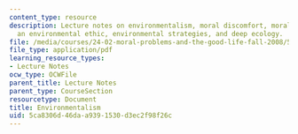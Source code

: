 ```yaml
---
content_type: resource
description: Lecture notes on environmentalism, moral discomfort, moral standing,
  an environmental ethic, environmental strategies, and deep ecology.
file: /media/courses/24-02-moral-problems-and-the-good-life-fall-2008/5ca8306d46daa9391530d3ec2f98f26c_lec_11.pdf
file_type: application/pdf
learning_resource_types:
- Lecture Notes
ocw_type: OCWFile
parent_title: Lecture Notes
parent_type: CourseSection
resourcetype: Document
title: Environmentalism
uid: 5ca8306d-46da-a939-1530-d3ec2f98f26c
---
```

